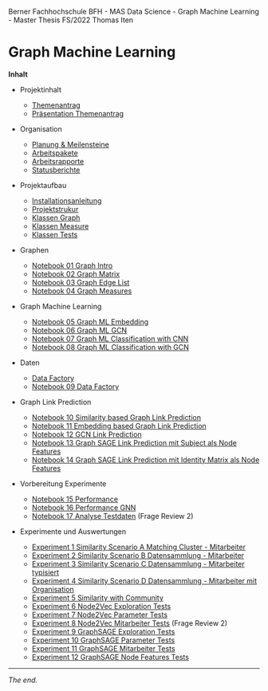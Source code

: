 Berner Fachhochschule BFH - MAS Data Science - Graph Machine Learning - Master Thesis FS/2022 Thomas Iten

# Graph Machine Learning

**Inhalt**

- Projektinhalt
  - [Themenantrag](doc/Themenantrag-MT-FS22-ThomasIten-V10-Public.pdf)
  - [Präsentation Themenantrag](doc/Themenantrag-Pr%C3%A4sentation-V10.pdf)

- Organisation
  - [Planung & Meilensteine](doc/planning.md)
  - [Arbeitspakete](doc/workpackages.md)
  - [Arbeitsrapporte](doc/workreports.md)
  - [Statusberichte](doc/statusreports.md)

- Projektaufbau
  - [Installationsanleitung](doc/installation.md)
  - [Projektstrukur](doc/structure.md)
  - [Klassen Graph](graph/) 
  - [Klassen Measure](measure/) 
  - [Klassen Tests](tests/)

- Graphen
  - [Notebook 01 Graph Intro](notebooks/nb01-graph-intro.ipynb)
  - [Notebook 02 Graph Matrix](notebooks/nb02-graph-matrix.ipynb)
  - [Notebook 03 Graph Edge List](notebooks/nb03-graph-edge-list.ipynb)
  - [Notebook 04 Graph Measures](notebooks/nb04-graph-measures.ipynb)

- Graph Machine Learning
  - [Notebook 05 Graph ML Embedding](notebooks/nb05-gml-embedding.ipynb)
  - [Notebook 06 Graph ML GCN](notebooks/nb06-gml-gcn-unsupervised-embedding.ipynb)
  - [Notebook 07 Graph ML Classification with CNN](notebooks/nb07-gml-cnn-supervised-graph-classification.ipynb)
  - [Notebook 08 Graph ML Classification with GCN](notebooks/nb08-gml-gcn-supervised-graph-classification.ipynb)
  
- Daten
  - [Data Factory](graph/data_factory.py)
  - [Notebook 09 Data Factory](notebooks/nb09-data-factory.ipynb)

- Graph Link Prediction
  - [Notebook 10 Similarity based Graph Link Prediction](notebooks/nb10-glp-similarity.ipynb)
  - [Notebook 11 Embedding based Graph Link Prediction](notebooks/nb11-glp-embedding.ipynb)
  - [Notebook 12 GCN Link Prediction](notebooks/nb12-glp-gcn.ipynb)
  - [Notebook 13 Graph SAGE Link Prediction mit Subject als Node Features](notebooks/nb13-glp-graph-sage-subject.ipynb)
  - [Notebook 14 Graph SAGE Link Prediction mit Identity Matrix als Node Features](notebooks/nb14-glp-graph-sage.ipynb)

- Vorbereitung Experimente
  - [Notebook 15 Performance](notebooks/nb15-performance.ipynb)
  - [Notebook 16 Performance GNN](notebooks/nb16-performance-gnn.ipynb)
  - [Notebook 17 Analyse Testdaten](notebooks/nb17-test-data-analysis.ipynb) (Frage Review 2)
- Experimente und Auswertungen
  - [Experiment 1 Similarity Scenario A Matching Cluster - Mitarbeiter](experiments/ex01-similarity-scenario-a.ipynb)
  - [Experiment 2 Similarity Scenario B Datensammlung - Mitarbeiter](experiments/ex02-similarity-scenario-b.ipynb)
  - [Experiment 3 Similarity Scenario C Datensammlung - Mitarbeiter typisiert](experiments/ex03-similarity-scenario-c.ipynb)
  - [Experiment 4 Similarity Scenario D Datensammlung - Mitarbeiter mit Organisation](experiments/ex04-similarity-scenario-d.ipynb)
  - [Experiment 5 Similarity with Community](experiments/ex05-similarity-community.ipynb)    
  - [Experiment 6 Node2Vec Exploration Tests](experiments/ex06-node2vec-exploration.ipynb) 
  - [Experiment 7 Node2Vec Parameter Tests](experiments/ex07-node2vec-params.ipynb) 
  - [Experiment 8 Node2Vec Mitarbeiter Tests](experiments/ex08-node2vec-employee.ipynb) (Frage Review 2)
  - [Experiment 9 GraphSAGE Exploration Tests](experiments/ex09-graphsage-exploration.ipynb) 
  - [Experiment 10 GraphSAGE Parameter Tests](experiments/ex10-graphsage-params.ipynb) 
  - [Experiment 11 GraphSAGE Mitarbeiter Tests](experiments/ex11-graphsage-employee.ipynb) 
  - [Experiment 12 GraphSAGE Node Features Tests](experiments/ex12-graphsage-features.ipynb) 
---
_The end._
